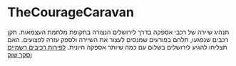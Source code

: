 # TheCourageCaravan

תנהיג שיירה של רכבי אספקה בדרך לירושלים הנצורה בתקופת מלחמת העצמאות. תקן רכבים שנפגעו, תלחם בפורעים שמנסים לעצור את השיירה ולספק עזרה לפצועים. האם תצליחו להגיע לירושלים בשלום עם כמה שיותר אספקה חיונית.
[לפירות רכיבים רשמיים וסקר שוק](formal-elements.md)
